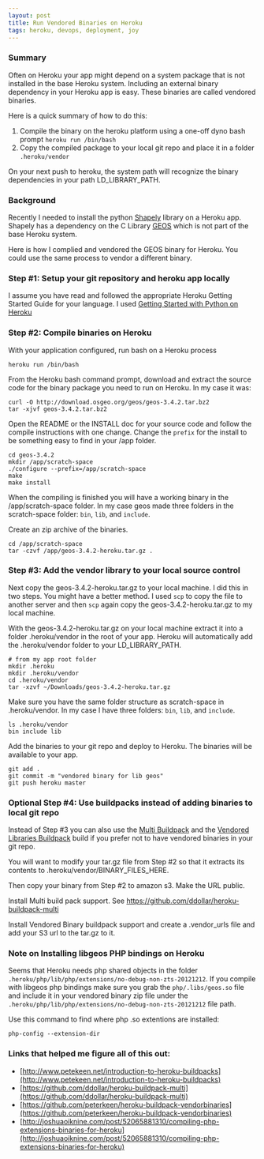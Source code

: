 ```yaml
---
layout: post
title: Run Vendored Binaries on Heroku
tags: heroku, devops, deployment, joy
---
```


### Summary 

Often on Heroku your app might depend on a system package that is not installed in the base Heroku system. Including an external binary dependency in your Heroku app is easy. These binaries are called vendored binaries. 

Here is a quick summary of how to do this:

1. Compile the binary on the heroku platform using a one-off dyno bash prompt ```heroku run /bin/bash```
1. Copy the compiled package to your local git repo and place it in a folder ```.heroku/vendor```

On your next push to heroku, the system path will recognize the binary dependencies in your path LD_LIBRARY_PATH.

### Background

Recently I needed to install the python [Shapely](https://pypi.python.org/pypi/Shapely) library on a Heroku app. Shapely has a dependency on the C Library [GEOS](http://trac.osgeo.org/geos/) which is not part of the base Heroku system. 

Here is how I complied and vendored the GEOS binary for Heroku. You could use the same process to vendor a different binary.


### Step #1: Setup your git repository and heroku app locally

I assume you have read and followed the appropriate Heroku Getting Started Guide for your language. I used [Getting Started with Python on Heroku](https://devcenter.heroku.com/articles/getting-started-with-python)


### Step #2: Compile binaries on Heroku

With your application configured, run bash on a Heroku process

    heroku run /bin/bash

From the Heroku bash command prompt, download and extract the source code for the binary package you need to run on Heroku. In my case it was:

    curl -O http://download.osgeo.org/geos/geos-3.4.2.tar.bz2
    tar -xjvf geos-3.4.2.tar.bz2


Open the README or the INSTALL doc for your source code and follow the compile instructions with one change. Change the `prefix` for the install to be something easy to find in your /app folder.

    cd geos-3.4.2
    mkdir /app/scratch-space
    ./configure --prefix=/app/scratch-space
    make
    make install

When the compiling is finished you will have a working binary in the /app/scratch-space folder. In my case geos made three folders in the scratch-space folder: `bin`, `lib`, and `include`.

Create an zip archive of the binaries. 

    cd /app/scratch-space
    tar -czvf /app/geos-3.4.2-heroku.tar.gz .

### Step #3: Add the vendor library to your local source control 

Next copy the geos-3.4.2-heroku.tar.gz to your local machine. I did this in two steps. You might have a better method. I used `scp` to copy the file to another server and then `scp` again copy the geos-3.4.2-heroku.tar.gz to my local machine. 

With the geos-3.4.2-heroku.tar.gz on your local machine extract it into a folder .heroku/vendor in the root of your app. Heroku will automatically add the .heroku/vendor folder to your LD_LIBRARY_PATH. 


    # from my app root folder
    mkdir .heroku
    mkdir .heroku/vendor
    cd .heroku/vendor
    tar -xzvf ~/Downloads/geos-3.4.2-heroku.tar.gz


Make sure you have the same folder structure as scratch-space in .heroku/vendor. In my case I have three folders: `bin`, `lib`, and `include`.

    ls .heroku/vendor
    bin include lib

Add the binaries to your git repo and deploy to Heroku. The binaries will be available to your app.

    git add .
    git commit -m "vendored binary for lib geos"
    git push heroku master

### Optional Step #4: Use buildpacks instead of adding binaries to local git repo

Instead of Step #3 you can also use the [Multi Buildpack](https://github.com/ddollar/heroku-buildpack-multi) and the [Vendored Libraries Buildpack](https://github.com/peterkeen/heroku-buildpack-vendorbinaries) build if you prefer not to have vendored binaries in your git repo. 

You will want to modify your tar.gz file from Step #2 so that it extracts its contents to .heroku/vendor/BINARY_FILES_HERE. 

Then copy your binary from Step #2 to amazon s3. Make the URL public. 

Install Multi build pack support. See https://github.com/ddollar/heroku-buildpack-multi

Install Vendored Binary buildpack support and create a .vendor_urls file  and add your S3 url to the tar.gz to it. 

### Note on Installing libgeos PHP bindings on Heroku

Seems that Heroku needs php shared objects in the folder ```.heroku/php/lib/php/extensions/no-debug-non-zts-20121212```. If you compile with libgeos php bindings make sure you grab the ```php/.libs/geos.so``` file and include it in your vendored binary zip file under the ```.heroku/php/lib/php/extensions/no-debug-non-zts-20121212``` file path.

Use this command to find where php .so extentions are installed:

    php-config --extension-dir

### Links that helped me figure all of this out:

* [http://www.petekeen.net/introduction-to-heroku-buildpacks](http://www.petekeen.net/introduction-to-heroku-buildpacks)
* [https://github.com/ddollar/heroku-buildpack-multi](https://github.com/ddollar/heroku-buildpack-multi)
* [https://github.com/peterkeen/heroku-buildpack-vendorbinaries](https://github.com/peterkeen/heroku-buildpack-vendorbinaries)
* [http://joshuaoiknine.com/post/52065881310/compiling-php-extensions-binaries-for-heroku](http://joshuaoiknine.com/post/52065881310/compiling-php-extensions-binaries-for-heroku)
